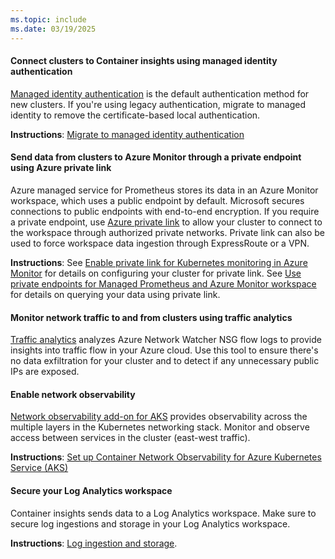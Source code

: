 ```yaml
---
ms.topic: include
ms.date: 03/19/2025
---
```


#### Connect clusters to Container insights using managed identity authentication 

[Managed identity authentication](../container-insights-authentication.md) is the default authentication method for new clusters. If you're using legacy authentication, migrate to managed identity to remove the certificate-based local authentication. 

**Instructions**: [Migrate to managed identity authentication](../container-insights-authentication.md)

#### Send data from clusters to Azure Monitor through a private endpoint using Azure private link 

Azure managed service for Prometheus stores its data in an Azure Monitor workspace, which uses a public endpoint by default. Microsoft secures connections to public endpoints with end-to-end encryption. If you require a private endpoint, use [Azure private link](../../../azure-monitor/logs/private-link-security.md) to allow your cluster to connect to the workspace through authorized private networks. Private link can also be used to force workspace data ingestion through ExpressRoute or a VPN.

**Instructions**: See [Enable private link for Kubernetes monitoring in Azure Monitor](../kubernetes-monitoring-private-link.md) for details on configuring your cluster for private link. See [Use private endpoints for Managed Prometheus and Azure Monitor workspace](../../essentials/azure-monitor-workspace-private-endpoint.md) for details on querying your data using private link.

#### Monitor network traffic to and from clusters using traffic analytics 

[Traffic analytics](/azure/network-watcher/traffic-analytics) analyzes Azure Network Watcher NSG flow logs to provide insights into traffic flow in your Azure cloud. Use this tool to ensure there's no data exfiltration for your cluster and to detect if any unnecessary public IPs are exposed.

#### Enable network observability

[Network observability add-on for AKS](https://techcommunity.microsoft.com/t5/azure-observability-blog/comprehensive-network-observability-for-aks-through-azure/ba-p/3825852) provides observability across the multiple layers in the Kubernetes networking stack. Monitor and observe access between services in the cluster (east-west traffic).

**Instructions**: [Set up Container Network Observability for Azure Kubernetes Service (AKS)](/azure/aks/container-network-observability-how-to)

#### Secure your Log Analytics workspace

Container insights sends data to a Log Analytics workspace. Make sure to secure log ingestions and storage in your Log Analytics workspace.

**Instructions**: [Log ingestion and storage](../../fundamentals/best-practices-security.md#log-ingestion-and-storage).


